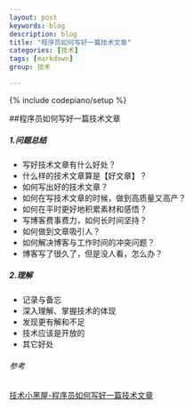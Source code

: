 ```yaml
---
layout: post
keywords: blog
description: blog
title: "程序员如何写好一篇技术文章"
categories: [技术]
tags: [markdown]
group: 技术

---
```

{% include codepiano/setup %}

##程序员如何写好一篇技术文章

##### 1.问题总结
* 写好技术文章有什么好处？
* 什么样的技术文章算是【好文章】？
* 如何写出好的技术文章？
* 如何在写技术文章的时候，做到高质量又高产？
* 如何在平时更好地积累素材和感悟？
* 写博客费事费力，如何长时间坚持？
* 如何做到文章吸引人？
* 如何解决博客与工作时间的冲突问题？
* 博客写了很久了，但是没人看，怎么办？

##### 2.理解
* 记录与备忘
* 深入理解、掌握技术的体现
* 发现更有解和不足
* 技术应该是开放的
* 其它好处


###### 参考

[技术小黑屋-程序员如何写好一篇技术文章](http://droidyue.com/blog/2017/01/02/why-every-programmer-should-try-to-write-blogs/)

